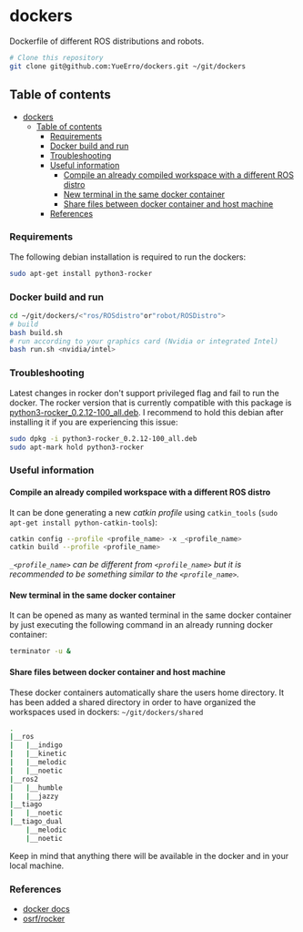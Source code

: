 # dockers

Dockerfile of different ROS distributions and robots.

```sh
# Clone this repository
git clone git@github.com:YueErro/dockers.git ~/git/dockers
```

## Table of contents

- [dockers](#dockers)
  - [Table of contents](#table-of-contents)
    - [Requirements](#requirements)
    - [Docker build and run](#docker-build-and-run)
    - [Troubleshooting](#troubleshooting)
    - [Useful information](#useful-information)
      - [Compile an already compiled workspace with a different ROS distro](#compile-an-already-compiled-workspace-with-a-different-ros-distro)
      - [New terminal in the same docker container](#new-terminal-in-the-same-docker-container)
      - [Share files between docker container and host machine](#share-files-between-docker-container-and-host-machine)
    - [References](#references)

### Requirements

The following debian installation is required to run the dockers:

```sh
sudo apt-get install python3-rocker
```

### Docker build and run

```sh
cd ~/git/dockers/<"ros/ROSdistro"or"robot/ROSDistro">
# build
bash build.sh
# run according to your graphics card (Nvidia or integrated Intel)
bash run.sh <nvidia/intel>
```

### Troubleshooting

Latest changes in rocker don't support privileged flag and fail to run the docker. The rocker version that is currently compatible with this package is [python3-rocker_0.2.12-100_all.deb](https://gitlab/YueErro/my_dockers/python3-rocker_0.2.12-100_all.deb). I recommend to hold this debian after installing it if you are experiencing this issue:

```bash
sudo dpkg -i python3-rocker_0.2.12-100_all.deb
sudo apt-mark hold python3-rocker
```

### Useful information

#### Compile an already compiled workspace with a different ROS distro

It can be done generating a new *catkin profile* using `catkin_tools` (`sudo apt-get install python-catkin-tools`):

```bash
catkin config --profile <profile_name> -x _<profile_name>
catkin build --profile <profile_name>
```

*`_<profile_name>` can be different from `<profile_name>` but it is recommended to be something similar to the `<profile_name>`.*

#### New terminal in the same docker container

It can be opened as many as wanted terminal in the same docker container by just executing the following command in an already running docker container:

```sh
terminator -u &
```

#### Share files between docker container and host machine

These docker containers automatically share the users home directory. It has been added a shared directory in order to have organized the workspaces used in dockers: `~/git/dockers/shared`

```sh
.
|__ros
|   |__indigo
|   |__kinetic
|   |__melodic
|   |__noetic
|__ros2
|   |__humble
|   |__jazzy
|__tiago
|   |__noetic
|__tiago_dual
    |__melodic
    |__noetic
```

Keep in mind that anything there will be available in the docker and in your local machine.

### References

- [docker docs](https://docs.docker.com/engine/install/ubuntu/)
- [osrf/rocker](https://github.com/osrf/rocker)

